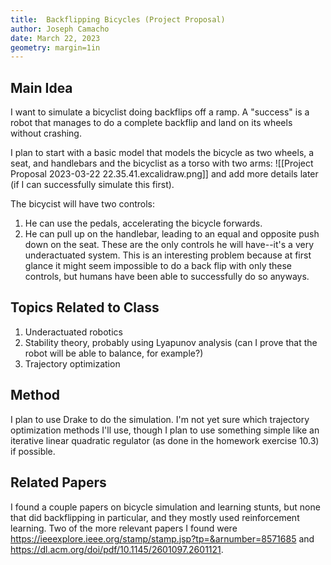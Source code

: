 ```yaml
---
title:  Backflipping Bicycles (Project Proposal)
author: Joseph Camacho
date: March 22, 2023
geometry: margin=1in
---
```


## Main Idea
I want to simulate a bicyclist doing backflips off a ramp. A "success" is a robot that manages to do a complete backflip and land on its wheels without crashing.

I plan to start with a basic model that models the bicycle as two wheels, a seat, and handlebars and the bicyclist as a torso with two arms:
![[Project Proposal 2023-03-22 22.35.41.excalidraw.png]]
and add more details later (if I can successfully simulate this first).

The bicycist will have two controls:
1. He can use the pedals, accelerating the bicycle forwards.
1. He can pull up on the handlebar, leading to an equal and opposite push down on the seat.
These are the only controls he will have--it's a very underactuated system. This is an interesting problem because at first glance it might seem impossible to do a back flip with only these controls, but humans have been able to successfully do so anyways.

## Topics Related to Class
1. Underactuated robotics
2. Stability theory, probably using Lyapunov analysis (can I prove that the robot will be able to balance, for example?)
3. Trajectory optimization

## Method
I plan to use Drake to do the simulation. I'm not yet sure which trajectory optimization methods I'll use, though I plan to use something simple like an iterative linear quadratic regulator (as done in the homework exercise 10.3) if possible.


## Related Papers
I found a couple papers on bicycle simulation and learning stunts, but none that did backflipping in particular, and they mostly used reinforcement learning. Two of the more relevant papers I found were https://ieeexplore.ieee.org/stamp/stamp.jsp?tp=&arnumber=8571685 and https://dl.acm.org/doi/pdf/10.1145/2601097.2601121.